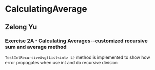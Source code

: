 # CalculatingAverage
## Zelong Yu
### Exercise 2A - Calculating Averages--customized recursive sum and average method

```TestIntRecursiveAvg(List<int> L)``` method is implemented to show how error propogates when use int and do recursive division

